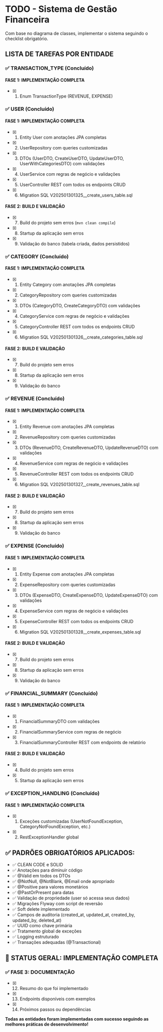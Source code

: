 # TODO - Sistema de Gestão Financeira

Com base no diagrama de classes, implementar o sistema seguindo o checklist obrigatório.

## LISTA DE TAREFAS POR ENTIDADE

### ✅ **TRANSACTION_TYPE (Concluído)**
#### FASE 1: IMPLEMENTAÇÃO COMPLETA
- [x] 1. Enum TransactionType (REVENUE, EXPENSE)

### ✅ **USER (Concluído)**
#### FASE 1: IMPLEMENTAÇÃO COMPLETA
- [x] 1. Entity User com anotações JPA completas
- [x] 2. UserRepository com queries customizadas
- [x] 3. DTOs (UserDTO, CreateUserDTO, UpdateUserDTO, UserWithCategoriesDTO) com validações
- [x] 4. UserService com regras de negócio e validações
- [x] 5. UserController REST com todos os endpoints CRUD
- [x] 6. Migration SQL V202501301325__create_users_table.sql

#### FASE 2: BUILD E VALIDAÇÃO
- [x] 7. Build do projeto sem erros (`mvn clean compile`)
- [x] 8. Startup da aplicação sem erros
- [x] 9. Validação do banco (tabela criada, dados persistidos)

### ✅ **CATEGORY (Concluído)**
#### FASE 1: IMPLEMENTAÇÃO COMPLETA
- [x] 1. Entity Category com anotações JPA completas
- [x] 2. CategoryRepository com queries customizadas
- [x] 3. DTOs (CategoryDTO, CreateCategoryDTO) com validações
- [x] 4. CategoryService com regras de negócio e validações
- [x] 5. CategoryController REST com todos os endpoints CRUD
- [x] 6. Migration SQL V202501301326__create_categories_table.sql

#### FASE 2: BUILD E VALIDAÇÃO
- [x] 7. Build do projeto sem erros
- [x] 8. Startup da aplicação sem erros
- [x] 9. Validação do banco

### ✅ **REVENUE (Concluído)**
#### FASE 1: IMPLEMENTAÇÃO COMPLETA
- [x] 1. Entity Revenue com anotações JPA completas
- [x] 2. RevenueRepository com queries customizadas
- [x] 3. DTOs (RevenueDTO, CreateRevenueDTO, UpdateRevenueDTO) com validações
- [x] 4. RevenueService com regras de negócio e validações
- [x] 5. RevenueController REST com todos os endpoints CRUD
- [x] 6. Migration SQL V202501301327__create_revenues_table.sql

#### FASE 2: BUILD E VALIDAÇÃO
- [x] 7. Build do projeto sem erros
- [x] 8. Startup da aplicação sem erros
- [x] 9. Validação do banco

### ✅ **EXPENSE (Concluído)**
#### FASE 1: IMPLEMENTAÇÃO COMPLETA
- [x] 1. Entity Expense com anotações JPA completas
- [x] 2. ExpenseRepository com queries customizadas
- [x] 3. DTOs (ExpenseDTO, CreateExpenseDTO, UpdateExpenseDTO) com validações
- [x] 4. ExpenseService com regras de negócio e validações
- [x] 5. ExpenseController REST com todos os endpoints CRUD
- [x] 6. Migration SQL V202501301328__create_expenses_table.sql

#### FASE 2: BUILD E VALIDAÇÃO
- [x] 7. Build do projeto sem erros
- [x] 8. Startup da aplicação sem erros
- [x] 9. Validação do banco

### ✅ **FINANCIAL_SUMMARY (Concluído)**
#### FASE 1: IMPLEMENTAÇÃO COMPLETA
- [x] 1. FinancialSummaryDTO com validações
- [x] 2. FinancialSummaryService com regras de negócio
- [x] 3. FinancialSummaryController REST com endpoints de relatório

#### FASE 2: BUILD E VALIDAÇÃO
- [x] 4. Build do projeto sem erros
- [x] 5. Startup da aplicação sem erros

### ✅ **EXCEPTION_HANDLING (Concluído)**
#### FASE 1: IMPLEMENTAÇÃO COMPLETA
- [x] 1. Exceções customizadas (UserNotFoundException, CategoryNotFoundException, etc.)
- [x] 2. RestExceptionHandler global

## ✅ PADRÕES OBRIGATÓRIOS APLICADOS:
- ✅ CLEAN CODE e SOLID
- ✅ Anotações para diminuir código
- ✅ @Valid em todos os DTOs
- ✅ @NotNull, @NotBlank, @Email onde apropriado
- ✅ @Positive para valores monetários
- ✅ @PastOrPresent para datas
- ✅ Validação de propriedade (user só acessa seus dados)
- ✅ Migrações Flyway com script de reversão
- ✅ Soft delete implementado
- ✅ Campos de auditoria (created_at, updated_at, created_by, updated_by, deleted_at)
- ✅ UUID como chave primária
- ✅ Tratamento global de exceções
- ✅ Logging estruturado
- ✅ Transações adequadas (@Transactional)

## 🎉 STATUS GERAL: **IMPLEMENTAÇÃO COMPLETA**

### ✅ FASE 3: DOCUMENTAÇÃO
- [x] 12. Resumo do que foi implementado
- [x] 13. Endpoints disponíveis com exemplos
- [x] 14. Próximos passos ou dependências

**Todas as entidades foram implementadas com sucesso seguindo as melhores práticas de desenvolvimento!**

